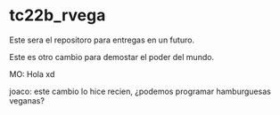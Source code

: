 # tc22b_rvega

Este sera el repositoro para entregas en un futuro.

Este es otro cambio para demostar el poder del mundo.

MO: Hola xd

joaco: este cambio lo hice recien, ¿podemos programar hamburguesas veganas?
